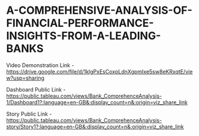 # A-COMPREHENSIVE-ANALYSIS-OF-FINANCIAL-PERFORMANCE-INSIGHTS-FROM-A-LEADING-BANKS

Video Demonstration Link - https://drive.google.com/file/d/1klgPxEsCoxpLdnXgpmIxe5sw8eKRxqtE/view?usp=sharing

Dashboard Public Link - https://public.tableau.com/views/Bank_ComprehenceAnalysis-1/Dashboard1?:language=en-GB&:display_count=n&:origin=viz_share_link

Story Public Link - https://public.tableau.com/views/Bank_ComprehenceAnalysis-story/Story1?:language=en-GB&:display_count=n&:origin=viz_share_link
